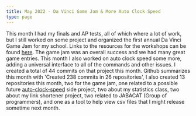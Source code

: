 ```yaml
---
title: May 2022 - Da Vinci Game Jam & More Auto Clock Speed
type: page
---
```


This month I had my finals and AP tests, all of which where a lot of work, but I still worked on some project and organized the first annual Da Vinci Game Jam for my school. Links to the resources for the workshops can be found [here](https://jr0.org/events/dv-game-jam-2022/). The game jam was an overall success and we had many great game entries. This month I also worked on auto clock speed some more, adding a universal interface to all of the commands and other issues. I created a total of 44 commits on that project this month. Github summarizes this month with 'Created 238 commits in 26 repositories', I also created 13 repositories this month, two for the game jam, one related to a possible future [auto-clock-speed](https://github.com/JakeRoggenbuck/auto-clock-speed) side project, two about my statistics class, two about my link shortener project, two related to JABACAT (Group of programmers), and one as a tool to help view csv files that I might release sometime next month.
